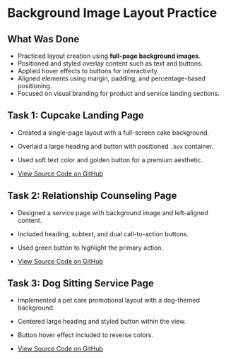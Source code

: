 # Background Image Layout Practice

## What Was Done

- Practiced layout creation using **full-page background images**.
- Positioned and styled overlay content such as text and buttons.
- Applied hover effects to buttons for interactivity.
- Aligned elements using margin, padding, and percentage-based positioning.
- Focused on visual branding for product and service landing sections.

## Task 1: Cupcake Landing Page

- Created a single-page layout with a full-screen cake background.
- Overlaid a large heading and button with positioned `.box` container.
- Used soft text color and golden button for a premium aesthetic.

- [View Source Code on GitHub](cake-promo.html)

## Task 2: Relationship Counseling Page

- Designed a service page with background image and left-aligned content.
- Included heading, subtext, and dual call-to-action buttons.
- Used green button to highlight the primary action.

- [View Source Code on GitHub](relationship-councelling.html)

## Task 3: Dog Sitting Service Page

- Implemented a pet care promotional layout with a dog-themed background.
- Centered large heading and styled button within the view.
- Button hover effect included to reverse colors.

- [View Source Code on GitHub](dog-sitters.html)